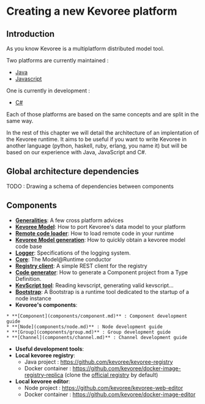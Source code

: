 # Creating a new Kevoree platform
## Introduction
As you know Kevoree is a multiplatform distributed model tool.

Two platforms are currently maintained :
 * [Java](https://github.com/dukeboard/kevoree)
 * [Javascript](https://github.com/kevoree/kevoree-js)

One is currently in development :
 * [C#](https://github.com/kevoree/kevoree-dotnet)

Each of those platforms are based on the same concepts and are split in the same way.

In the rest of this chapter we will detail the architecture of an implentation of the Kevoree runtime. It aims to be useful if you want to write Kevoree in another language (python, haskell, ruby, erlang, you name it) but will be based on our experience with Java, JavaScript and C#.

## Global architecture dependencies
TODO : Drawing a schema of dependencies between components

## Components
 * **[Generalities](generalities.md)**: A few cross platform advices
 * **[Kevoree Model](model.md)**: How to port Kevoree's data model to your platform
 * **[Remote code loader](remote_code_loader.md)**: How to load remote code in your runtime
 * **[Kevoree Model generation](model_generator.md)**: How to quickly obtain a kevoree model code base
 * **[Logger](logger.md)**: Specifications of the logging system.
 * **[Core](core.md)**: The Model@Runtime conductor
 * **[Registry client](registry_client.md)**: A simple REST client for the registry
 * **[Code generator](code_generator.md)**: How to generate a Component project from a Type Definition.
 * **[KevScript tool](kevscript.md)**: Reading kevscript, generating valid kevscript...
 * **[Bootstrap](bootstrap.md)**: A Bootstrap is a runtime tool dedicated to the startup of a node instance
 * **Kevoree's components**:
 <!---
Should we define a strict way to implement this (using annotation...) or just explaining that it is necessary to implement and document something powerful enought to express everything allowed by the model ?
 -->
    * **[Component](components/component.md)** : Component development guide
    * **[Node](components/node.md)** : Node development guide
    * **[Group](components/group.md)** : Group development guide
    * **[Channel](components/channel.md)** : Channel development guide
 * **Useful development tools**:
  * **Local kevoree registry**:
    * Java project : https://github.com/kevoree/kevoree-registry
    * Docker container : https://github.com/kevoree/docker-image-registry-replica (clone the [official registry](http://registry.kevoree.org) by default)
  * **Local kevoree editor**:
    * Node project : https://github.com/kevoree/kevoree-web-editor
    * Docker container : https://github.com/kevoree/docker-image-editor

